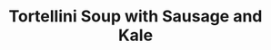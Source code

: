 ---
layout: recipe
title: Tortellini Soup with Sausage and Kale
description: 
prep_time: 10 minutes
cook_time: 30 minutes
servings: 6
category: Soup
effort: low
duration: minutes

ingredients: |
  - 1 pound mild italian sausage, ground or casing removed
  - 1 medium yellow onion, chopped
  - 6 garlic cloves, minced
  - 1 quart chicken stock
  - 1 (14-ounce) can crushed tomatoes
  - 2 tablespoons tomato paste
  - 1 teaspoon sea salt
  - 1 bunch curly kale, stemmed and roughly torn
  - 10 ounces fresh tortellini
  - 1 cup heavy cream
  - Parmesan cheese, grated for serving (optional)
  - 1/4 teaspoon red pepper flakes, for serving (optional)
  
instructions: |
  1. Heat a large pot over medium-high heat. Add sausage, onions, and garlic and good until meat is browned, about 5 minutes. Drain excess fat.
  2. Stir in chicken stock, crushed tomatoes and tomatoe paste. Bring to a boil and add the salt, then reduce to a simmer and cook for 15 minutes.
  3. Stir in the kale, tortellini, and cream. Cook until the tortellini is tender, 3-5 minutes. 
  4. Serve hot with grated Parmesan and red pepper flakes.

---